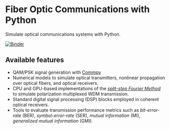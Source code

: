 # Fiber Optic Communications with Python

Simulate optical communications systems with Python.

[![Binder](https://mybinder.org/badge_logo.svg)](https://mybinder.org/v2/gh/edsonportosilva/OpticCommpy-public/HEAD?urlpath=lab)

## Available features

* QAM/PSK signal generation with [Commpy](https://github.com/veeresht/CommPy)
* Numerical models to simulate optical transmitters, nonlinear propagation over optical fibers, and optical receivers.
* CPU and GPU-based implementations of the [*split-step Fourier Method*](https://en.wikipedia.org/wiki/Split-step_method) to simulate polarization multiplexed WDM transmission.
* Standard digital signal processing (DSP) blocks employed in coherent optical receivers.
* Tools to evaluate transmission performance metrics such as *bit-error-rate* (BER), *symbol-error-rate* (SER), *mutual information* (MI), *generalized mutual information* (GMI).
